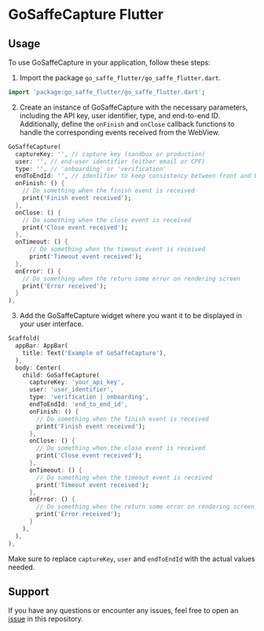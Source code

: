 # GoSaffeCapture Flutter

## Usage

To use GoSaffeCapture in your application, follow these steps:

1. Import the package `go_saffe_flutter/go_saffe_flutter.dart`.

```dart
import 'package:go_saffe_flutter/go_saffe_flutter.dart';
```

2. Create an instance of GoSaffeCapture with the necessary parameters, including the API key, user identifier, type, and end-to-end ID. Additionally, define the `onFinish` and `onClose` callback functions to handle the corresponding events received from the WebView.

```dart
GoSaffeCapture(
  captureKey: '', // capture key (sandbox or production)
  user: '', // end-user identifier (either email or CPF)
  type: '', // 'onboarding' or 'verification'
  endToEndId: '', // identifier to keep consistency between front and backend
  onFinish: () {
    // Do something when the finish event is received
    print('Finish event received');
  },
  onClose: () {
    // Do something when the close event is received
    print('Close event received');
  },
  onTimeout: () {
      // Do something when the timeout event is received
      print('Timeout event received');
  },
  onError: () {
    // Do something when the return some error on rendering screen
    print('Error received');
  }
),
```

3. Add the GoSaffeCapture widget where you want it to be displayed in your user interface.

```dart
Scaffold(
  appBar: AppBar(
    title: Text('Example of GoSaffeCapture'),
  ),
  body: Center(
    child: GoSaffeCapture(
      captureKey: 'your_api_key',
      user: 'user_identifier',
      type: 'verification | onboarding',
      endToEndId: 'end_to_end_id',
      onFinish: () {
        // Do something when the finish event is received
        print('Finish event received');
      },
      onClose: () {
        // Do something when the close event is received
        print('Close event received');
      },
      onTimeout: () {
        // Do something when the timeout event is received
        print('Timeout event received');
      },
      onError: () {
        // Do something when the return some error on rendering screen
        print('Error received');
      }
    ),
  ),
),
```

Make sure to replace `captureKey`, `user` and `endToEndId` with the actual values needed.

## Support

If you have any questions or encounter any issues, feel free to open an [issue](https://github.com/saffe/go_saffe_flutter/issues) in this repository.
